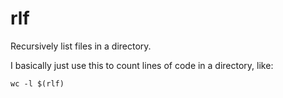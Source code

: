 # rlf

Recursively list files in a directory.

I basically just use this to count lines of code in a directory, like:

```
wc -l $(rlf)
```
